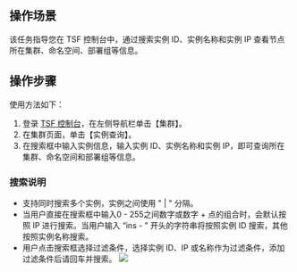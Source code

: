 ## 操作场景
该任务指导您在 TSF 控制台中，通过搜索实例 ID、实例名称和实例 IP 查看节点所在集群、命名空间、部署组等信息。

## 操作步骤
使用方法如下：
1. 登录 [TSF 控制台](https://console.cloud.tencent.com/tsf)，在左侧导航栏单击【集群】。
2. 在集群页面，单击【实例查询】。
3. 在搜索框中输入实例信息，输入实例 ID、实例名称和实例 IP，即可查询所在集群、命名空间和部署组等信息。

### 搜索说明
- 支持同时搜索多个实例，实例之间使用 " | " 分隔。
- 当用户直接在搜索框中输入0 - 255之间数字或数字 + 点的组合时，会默认按照 IP 进行搜索。当用户输入 “ins - ” 开头的字符串将按照实例 ID 搜索，其他按照实例名称搜索。
- 用户点击搜索框选择过滤条件，选择实例 ID、IP 或名称作为过滤条件，添加过滤条件后请回车并搜索。
	![](https://main.qcloudimg.com/raw/7a89041b4cbb421f4ec542dd24761f69.png)

